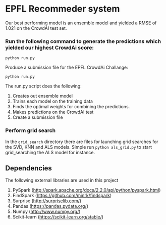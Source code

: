 # EPFL Recommeder system

Our best performing model is an ensemble model and yielded a RMSE of 1.021 on the CrowdAI test set.

### Run the following command to generate the predictions which yielded our highest CrowdAi score:

`python run.py`

Produce a submission file for the EPFL CrowdAi Challange:

`python run.py`

The run.py script does the following:

1. Creates out ensemble model
2. Trains each model on the training data
3. Finds the optimal weights for combining the predictions.
4. Makes predictions on the CrowdAI test 
5. Create a submission file

### Perform grid search

In the `grid_search` directory there are files for launching grid searches for the SVD, KNN and ALS models. Simple run `python als_grid.py` to start grid_searching the ALS
model for instance.

## Dependencies

The following external libraries are used in this project

1. PySpark (http://spark.apache.org/docs/2.2.0/api/python/pyspark.html)
2. FindSpark (https://github.com/minrk/findspark)
3. Surprise (http://surpriselib.com/)
4. Pandas (https://pandas.pydata.org/)
5. Numpy (http://www.numpy.org/)
6. Scikit-learn (https://scikit-learn.org/stable/)